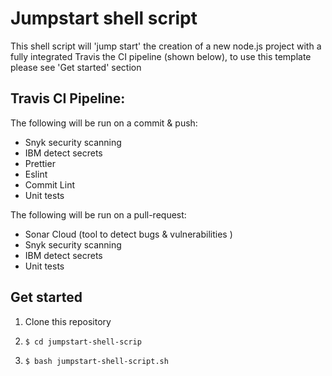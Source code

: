 # Jumpstart shell script

This shell script will 'jump start' the creation of a new node.js project with a fully integrated Travis the CI pipeline (shown below), to use this template please see 'Get started' section

## Travis CI Pipeline:

The following will be run on a commit & push:

- Snyk security scanning
- IBM detect secrets
- Prettier
- Eslint
- Commit Lint
- Unit tests

The following will be run on a pull-request:

- Sonar Cloud (tool to detect bugs & vulnerabilities )
- Snyk security scanning
- IBM detect secrets
- Unit tests

## Get started

1. Clone this repository
2. ```
   $ cd jumpstart-shell-scrip

   ```

3. ```
   $ bash jumpstart-shell-script.sh

   ```
